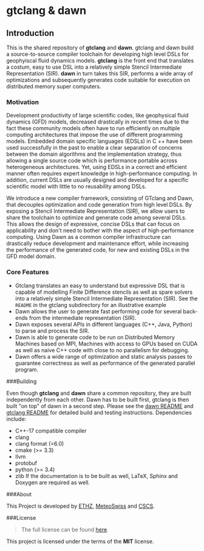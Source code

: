 gtclang & dawn
===========

## Introduction

This is the shared repository of **gtclang** and **dawn**. gtclang and dawn build a source-to-source compiler toolchain for developing high level DSLs for geophyiscal fluid dynamics models. **gtclang** is the front end that translates a costum, easy to use DSL into a relatively simple Stencil Intermediate Representation (SIR). **dawn** in turn takes this SIR, performs a wide array of optimizations and subsequently generates code suitable for execution on distributed memory super computers.

### Motivation

Development productivity of large scientific codes, like geophysical fluid dynamics (GFD) models, decreased drastically in recent times due to the fact these community models often have to run efficiently on multiple computing architectures that impose the use of different programming models. Embedded domain specific languages (EDSLs) in C ++ have been used successfully in the past to enable a clear separation of concerns between the domain algorithms and the implementation strategy, thus allowing a single source code which is performance portable across heterogeneous architectures. Yet, using EDSLs in a correct and efficient manner often requires expert knowledge in high-performance computing. In addition, current DSLs are usually designed and developed for a specific scientific model with little to no reusability among DSLs.

We introduce a new compiler framework, consisting of GTclang and Dawn, that decouples optimization and code generation from high level DSLs. By exposing a Stencil Intermediate Representation (SIR), we allow users to share the toolchain to optimize and generate code among several DSLs. This allows the design of expressive, concise DSLs that can focus on applicability and don't need to bother with the aspect of high-performance computing. Using Dawn as a common compiler infrastructure can drastically reduce development and maintenance effort, while increasing the performance of the generated code, for new and existing DSLs in the GFD model domain.

### Core Features

* Gtclang translates an easy to understand but expressive DSL that is capable of modelling Finite Difference stencils as well as spare solvers into a relatively simple Stencil Intermediate Representation (SIR). See the `README` in the gtclang subdirectory for an illustrative example
* Dawn allows the user to generate fast performing code for several back-ends from the intermediate representation (SIR).
* Dawn exposes several APIs in different languages (C++, Java, Python) to parse and process the SIR. 
* Dawn is able to generate code to be run on Distributed Memory Machines based on MPI, Machines with access to GPUs based on CUDA as well as naive C++ code with close to no parallelism for debugging.
* Dawn offers a wide range of optimization and static analysis passes to guarantee correctness as well as performance of the generated parallel program.

###Building

Even though **gtclang** and **dawn** share a common repository, they are built independently from each other. Dawn has to be built first, gtclang is then built "on top" of dawn in a second step. Please see the [dawn README](https://github.com/MeteoSwiss-APN/dawn/blob/master/dawn/README.md) and [gtclang README](https://github.com/MeteoSwiss-APN/dawn/blob/master/dawn/README.md) for detailed build and testing instructions. Dependencies include: 
* C++-17 compatible compiler
* clang
* clang format (=6.0) 
* cmake (>= 3.3)
* llvm
* protobuf 
* python (>= 3.4)
* zlib 
If the documentation is to be built as well, LaTeX, Sphinx and Doxygen are required as well. 

###About

This Project is developed by [ETHZ](https://ethz.ch/), [MeteoSwiss](https://www.meteoswiss.admin.ch/) and [CSCS](https://www.cscs.ch/). <!-- add funding parties? !-->

###License

> The full license can be found [here](https://opensource.org/licenses/MIT).

This project is licensed under the terms of the **MIT** license.
